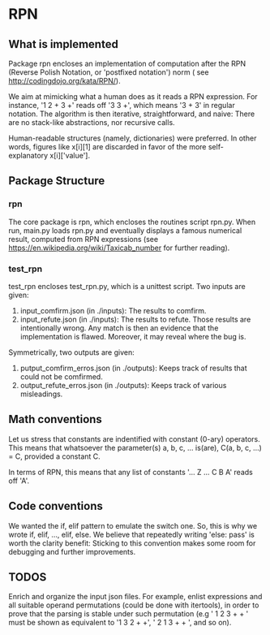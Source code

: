 # RPN

## What is implemented
Package rpn encloses an implementation of computation after the RPN (Reverse
Polish Notation, or 'postfixed notation') norm (
see http://codingdojo.org/kata/RPN/).

We aim at mimicking what a human does as it reads a RPN expression. 
For instance, '1 2 + 3 +' reads off '3 3 +', which means '3 + 3' in regular 
notation.
The algorithm is then iterative, straightforward, and naive: 
There are no stack-like abstractions, nor recursive calls.

Human-readable structures (namely, dictionaries) were preferred. 
In other words, figures like x[i][1] are discarded in favor of the more self-
explanatory x[i]['value'].

## Package Structure
### rpn
The core package is rpn, which encloses the routines script rpn.py.
When run, main.py loads rpn.py and eventually displays a famous numerical 
result, computed from RPN expressions (see 
https://en.wikipedia.org/wiki/Taxicab_number for further reading).

### test_rpn
test_rpn encloses test_rpn.py, which is a unittest script.
Two inputs are given: 
1. input_comfirm.json (in ./inputs): The results to comfirm.
2. input_refute.json (in ./inputs): The results to refute.
Those results are intentionally wrong. Any match is then an evidence that the 
implementation is flawed. Moreover, it may reveal where the bug is.

Symmetrically, two outputs are given: 
1. putput_comfirm_erros.json (in ./outputs): Keeps track of results that could
not be comfirmed.
2. output_refute_erros.json (in ./outputs): Keeps track of various misleadings.

## Math conventions
Let us stress that constants are indentified with constant (0-ary) operators. 
This means that whatsoever the parameter(s) a, b, c, … is(are), 
C(a, b, c, …) = C, provided a constant C.

In terms of RPN, this means that any list of constants '… Z … C B A' reads off
'A'.

## Code conventions
We wanted the if, elif pattern to emulate the switch one. So, this is why we 
wrote if, elif, …, elif, else. We believe that repeatedly writing 'else: pass'
is worth the clarity benefit: Sticking to this convention makes some room for
debugging and further improvements.

## TODOS
Enrich and organize the input json files. For example, enlist expressions and
all suitable operand permutations (could be done with itertools), in order to 
prove that the parsing is stable under such permutation (e.g ' 1 2 3 + + ' 
must be shown as equivalent to '1 3 2 + +', ' 2 1 3 + + ', and so on).



